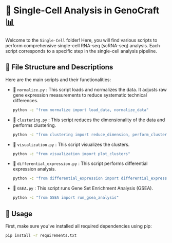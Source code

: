 # 🦠 Single-Cell Analysis in GenoCraft 📊

Welcome to the `Single-Cell` folder! Here, you will find various scripts to perform comprehensive single-cell RNA-seq (scRNA-seq) analysis. Each script corresponds to a specific step in the single-cell analysis pipeline.

## 📁 File Structure and Descriptions

Here are the main scripts and their functionalities:

- 📄 `normalize.py` : This script loads and normalizes the data. It adjusts raw gene expression measurements to reduce systematic technical differences.

    ```bash
    python -c "from normalize import load_data, normalize_data"
    ```

- 📄 `clustering.py` : This script reduces the dimensionality of the data and performs clustering.

    ```bash
    python -c "from clustering import reduce_dimension, perform_clustering"
    ```

- 📄 `visualization.py` : This script visualizes the clusters.

    ```bash
    python -c "from visualization import plot_clusters"
    ```

- 📄 `differential_expression.py` : This script performs differential expression analysis.

    ```bash
    python -c "from differential_expression import differential_expression"
    ```

- 📄 `GSEA.py` : This script runs Gene Set Enrichment Analysis (GSEA).

    ```bash
    python -c "from GSEA import run_gsea_analysis"
    ```

## 🚀 Usage

First, make sure you've installed all required dependencies using pip:

```bash
pip install -r requirements.txt
